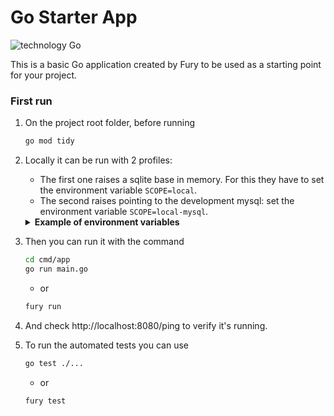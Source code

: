 # Go Starter App

![technology Go](https://img.shields.io/badge/technology-go-blue.svg)

This is a basic Go application created by Fury to be used as a starting point for your project.

### First run


1. On the project root folder, before running
    ```sh
    go mod tidy
    ```
2. Locally it can be run with 2 profiles:
    * The first one raises a sqlite base in memory. For this they have to set the environment variable `SCOPE=local`.
    * The second raises pointing to the development mysql: set the environment variable `SCOPE=local-mysql`.
    <details><summary><b>Example of environment variables</b></summary>

    `SCOPE=local-mysql;`
    `DB_MYSQL_DESAENV04_PMDEV_PMDEV_WPROD=**<YOUR_DB_PASSWORD>**;`
    `DB_MYSQL_DESAENV04_PMDEV_PMDEV_WPROD_USERNAME=**<YOUR_DB_USER>**;`
    `DB_MYSQL_DESAENV04_PMDEV_PMDEV_ENDPOINT=proxysql.master.meliseginf.com:6612`
    </details>

3. Then you can run it with the command
    ```sh
    cd cmd/app
    go run main.go
    ```
    * or
    ```sh
    fury run
    ```
4. And check http://localhost:8080/ping to verify it's running.
5. To run the automated tests you can use
    ```sh
    go test ./...
    ```
    * or
    ```sh
    fury test
    ```
